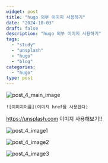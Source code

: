 ```yaml
---
widget: post
title: "hugo 외부 이미지 사용하기"
date: "2024-10-03"
draft: false
description: "hugo 외부 이미지 사용하기"
tags:
  - "study"
  - "unsplash"
  - "hugo"
  - "blog"
categories:
  - "hugo"
type: post
---
```


![post_4_main_image](https://images.unsplash.com/photo-1727200452521-ee63ae8682a8?w=1400&auto=format&fit=crop&q=60&ixlib=rb-4.0.3&ixid=M3wxMjA3fDB8MHxmZWF0dXJlZC1waG90b3MtZmVlZHw1Mnx8fGVufDB8fHx8fA%3D%3D)

<!--more-->

```
![이미지이름](이미지 href를 사용한다)
```

https://unsplash.com  이미지 사용해보기!!

![post_4_image1](https://images.unsplash.com/photo-1727783903555-6a9ba6a7b6e0?w=1400&auto=format&fit=crop&q=60&ixlib=rb-4.0.3&ixid=M3wxMjA3fDB8MHxmZWF0dXJlZC1waG90b3MtZmVlZHw2Mnx8fGVufDB8fHx8fA%3D%3D)

![post_4_image2](https://images.unsplash.com/photo-1725714835400-db392bfa6e5e?w=600&auto=format&fit=crop&q=60&ixlib=rb-4.0.3&ixid=M3wxMjA3fDB8MHxwaG90by1yZWxhdGVkfDI3fHx8ZW58MHx8fHx8)

![post_4_image3](https://plus.unsplash.com/premium_photo-1700135091041-2c755a97689e?w=600&auto=format&fit=crop&q=60&ixlib=rb-4.0.3&ixid=M3wxMjA3fDB8MHxwaG90by1yZWxhdGVkfDQyfHx8ZW58MHx8fHx8)
